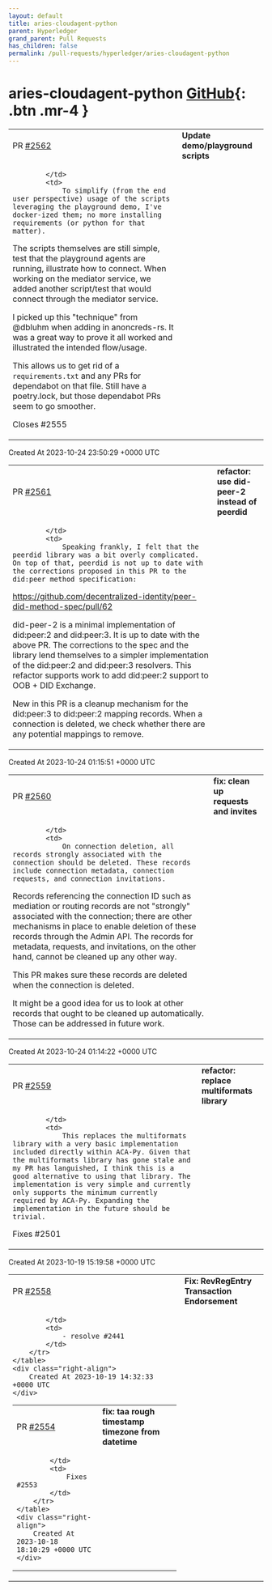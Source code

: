 ```yaml
---
layout: default
title: aries-cloudagent-python
parent: Hyperledger
grand_parent: Pull Requests
has_children: false
permalink: /pull-requests/hyperledger/aries-cloudagent-python
---
```


# aries-cloudagent-python <span class="fs-3 right-align">[GitHub](https://github.com/hyperledger/aries-cloudagent-python){: .btn .mr-4 }</span>


<div>
    <table>
        <tr>
            <td>
                PR <a href="https://github.com/hyperledger/aries-cloudagent-python/pull/2562" class=".btn">#2562</a>
            </td>
            <td>
                <b>
                    Update demo/playground scripts
                </b>
            </td>
        </tr>
        <tr>
            <td>
                
            </td>
            <td>
                To simplify (from the end user perspective) usage of the scripts leveraging the playground demo, I've docker-ized them; no more installing requirements (or python for that matter).

The scripts themselves are still simple, test that the playground agents are running, illustrate how to connect. When working on the mediator service, we added another script/test that would connect through the mediator service. 

I picked up this "technique" from @dbluhm when adding in anoncreds-rs. It was a great way to prove it all worked and illustrated the intended flow/usage.

This allows us to get rid of a `requirements.txt` and any PRs for dependabot on that file. Still have a poetry.lock, but those dependabot PRs seem to go smoother.

Closes #2555 
            </td>
        </tr>
    </table>
    <div class="right-align">
        Created At 2023-10-24 23:50:29 +0000 UTC
    </div>
</div>

<div>
    <table>
        <tr>
            <td>
                PR <a href="https://github.com/hyperledger/aries-cloudagent-python/pull/2561" class=".btn">#2561</a>
            </td>
            <td>
                <b>
                    refactor: use did-peer-2 instead of peerdid
                </b>
            </td>
        </tr>
        <tr>
            <td>
                
            </td>
            <td>
                Speaking frankly, I felt that the peerdid library was a bit overly complicated. On top of that, peerdid is not up to date with the corrections proposed in this PR to the did:peer method specification:

https://github.com/decentralized-identity/peer-did-method-spec/pull/62

did-peer-2 is a minimal implementation of did:peer:2 and did:peer:3. It is up to date with the above PR. The corrections to the spec and the library lend themselves to a simpler implementation of the did:peer:2 and did:peer:3 resolvers. This refactor supports work to add did:peer:2 support to OOB + DID Exchange.

New in this PR is a cleanup mechanism for the did:peer:3 to did:peer:2 mapping records. When a connection is deleted, we check whether there are any potential mappings to remove.
            </td>
        </tr>
    </table>
    <div class="right-align">
        Created At 2023-10-24 01:15:51 +0000 UTC
    </div>
</div>

<div>
    <table>
        <tr>
            <td>
                PR <a href="https://github.com/hyperledger/aries-cloudagent-python/pull/2560" class=".btn">#2560</a>
            </td>
            <td>
                <b>
                    fix: clean up requests and invites
                </b>
            </td>
        </tr>
        <tr>
            <td>
                
            </td>
            <td>
                On connection deletion, all records strongly associated with the connection should be deleted. These records include connection metadata, connection requests, and connection invitations.

Records referencing the connection ID such as mediation or routing records are not "strongly" associated with the connection; there are other mechanisms in place to enable deletion of these records through the Admin API. The records for metadata, requests, and invitations, on the other hand, cannot be cleaned up any other way.

This PR makes sure these records are deleted when the connection is deleted.

It might be a good idea for us to look at other records that ought to be cleaned up automatically. Those can be addressed in future work.
            </td>
        </tr>
    </table>
    <div class="right-align">
        Created At 2023-10-24 01:14:22 +0000 UTC
    </div>
</div>

<div>
    <table>
        <tr>
            <td>
                PR <a href="https://github.com/hyperledger/aries-cloudagent-python/pull/2559" class=".btn">#2559</a>
            </td>
            <td>
                <b>
                    refactor: replace multiformats library
                </b>
            </td>
        </tr>
        <tr>
            <td>
                
            </td>
            <td>
                This replaces the multiformats library with a very basic implementation included directly within ACA-Py. Given that the multiformats library has gone stale and my PR has languished, I think this is a good alternative to using that library. The implementation is very simple and currently only supports the minimum currently required by ACA-Py. Expanding the implementation in the future should be trivial.

Fixes #2501 
            </td>
        </tr>
    </table>
    <div class="right-align">
        Created At 2023-10-19 15:19:58 +0000 UTC
    </div>
</div>

<div>
    <table>
        <tr>
            <td>
                PR <a href="https://github.com/hyperledger/aries-cloudagent-python/pull/2558" class=".btn">#2558</a>
            </td>
            <td>
                <b>
                    Fix: RevRegEntry Transaction Endorsement
                </b>
            </td>
        </tr>
        <tr>
            <td>
                
            </td>
            <td>
                - resolve #2441 
            </td>
        </tr>
    </table>
    <div class="right-align">
        Created At 2023-10-19 14:32:33 +0000 UTC
    </div>
</div>

<div>
    <table>
        <tr>
            <td>
                PR <a href="https://github.com/hyperledger/aries-cloudagent-python/pull/2554" class=".btn">#2554</a>
            </td>
            <td>
                <b>
                    fix: taa rough timestamp timezone from datetime
                </b>
            </td>
        </tr>
        <tr>
            <td>
                
            </td>
            <td>
                Fixes #2553
            </td>
        </tr>
    </table>
    <div class="right-align">
        Created At 2023-10-18 18:10:29 +0000 UTC
    </div>
</div>

